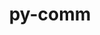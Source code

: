 ---
title: "py-comm"
layout: cache
categories: [package, develop]
meta: {"versions": ["0.1.3"], "compilers": ["gcc@=11.1.0"], "oss": ["ubuntu20.04"], "platforms": ["linux"], "targets": ["ppc64le", "x86_64_v3"], "stacks": ["data-vis-sdk", "e4s", "e4s-power", "root"], "num_specs": 78, "num_specs_by_stack": {"root": 78, "e4s-power": 12, "e4s": 12, "data-vis-sdk": 4}}
spec_details: [{"hash": "3nkvshyzjsyesbaasfeyshkyf6xzrmdo", "compiler": "gcc@=11.1.0", "versions": ["0.1.3"], "os": "ubuntu20.04", "platform": "linux", "target": "ppc64le", "variants": ["build_system=python_pip"], "stacks": ["root"], "size": "-", "tarball": "https://binaries.spack.io/develop/build_cache/linux-ubuntu20.04-ppc64le/gcc-11.1.0/py-comm-0.1.3/linux-ubuntu20.04-ppc64le-gcc-11.1.0-py-comm-0.1.3-3nkvshyzjsyesbaasfeyshkyf6xzrmdo.spack"}, {"hash": "ojoyubsv5exorleso5ofbkxbhuffoa34", "compiler": "gcc@=11.1.0", "versions": ["0.1.3"], "os": "ubuntu20.04", "platform": "linux", "target": "ppc64le", "variants": ["build_system=python_pip"], "stacks": ["root"], "size": "-", "tarball": "https://binaries.spack.io/develop/build_cache/linux-ubuntu20.04-ppc64le/gcc-11.1.0/py-comm-0.1.3/linux-ubuntu20.04-ppc64le-gcc-11.1.0-py-comm-0.1.3-ojoyubsv5exorleso5ofbkxbhuffoa34.spack"}, {"hash": "j6oo6qz6b6idmbg6kvjsi3x6yzmd6uav", "compiler": "gcc@=11.1.0", "versions": ["0.1.3"], "os": "ubuntu20.04", "platform": "linux", "target": "ppc64le", "variants": ["build_system=python_pip"], "stacks": ["root"], "size": "-", "tarball": "https://binaries.spack.io/develop/build_cache/linux-ubuntu20.04-ppc64le/gcc-11.1.0/py-comm-0.1.3/linux-ubuntu20.04-ppc64le-gcc-11.1.0-py-comm-0.1.3-j6oo6qz6b6idmbg6kvjsi3x6yzmd6uav.spack"}, {"hash": "pcvluutngacfni3iumqzuh6gwy7jgbtd", "compiler": "gcc@=11.1.0", "versions": ["0.1.3"], "os": "ubuntu20.04", "platform": "linux", "target": "ppc64le", "variants": ["build_system=python_pip"], "stacks": ["root"], "size": "-", "tarball": "https://binaries.spack.io/develop/build_cache/linux-ubuntu20.04-ppc64le/gcc-11.1.0/py-comm-0.1.3/linux-ubuntu20.04-ppc64le-gcc-11.1.0-py-comm-0.1.3-pcvluutngacfni3iumqzuh6gwy7jgbtd.spack"}, {"hash": "amdd6lyoz5fus4ltfwgyhotbyyyqy7z5", "compiler": "gcc@=11.1.0", "versions": ["0.1.3"], "os": "ubuntu20.04", "platform": "linux", "target": "ppc64le", "variants": ["build_system=python_pip"], "stacks": ["root"], "size": "-", "tarball": "https://binaries.spack.io/develop/build_cache/linux-ubuntu20.04-ppc64le/gcc-11.1.0/py-comm-0.1.3/linux-ubuntu20.04-ppc64le-gcc-11.1.0-py-comm-0.1.3-amdd6lyoz5fus4ltfwgyhotbyyyqy7z5.spack"}, {"hash": "t2vrencxro35jwfsvziq63surt7toz7s", "compiler": "gcc@=11.1.0", "versions": ["0.1.3"], "os": "ubuntu20.04", "platform": "linux", "target": "ppc64le", "variants": ["build_system=python_pip"], "stacks": ["root"], "size": "-", "tarball": "https://binaries.spack.io/develop/build_cache/linux-ubuntu20.04-ppc64le/gcc-11.1.0/py-comm-0.1.3/linux-ubuntu20.04-ppc64le-gcc-11.1.0-py-comm-0.1.3-t2vrencxro35jwfsvziq63surt7toz7s.spack"}, {"hash": "slpl3u4qtxxcdwzufaa5cgzy7f7p6a4w", "compiler": "gcc@=11.1.0", "versions": ["0.1.3"], "os": "ubuntu20.04", "platform": "linux", "target": "ppc64le", "variants": ["build_system=python_pip"], "stacks": ["e4s-power", "root"], "size": "-", "tarball": "https://binaries.spack.io/develop/build_cache/linux-ubuntu20.04-ppc64le/gcc-11.1.0/py-comm-0.1.3/linux-ubuntu20.04-ppc64le-gcc-11.1.0-py-comm-0.1.3-slpl3u4qtxxcdwzufaa5cgzy7f7p6a4w.spack"}, {"hash": "qsmc2fmtpwfvwdalkyxneig6kpre564f", "compiler": "gcc@=11.1.0", "versions": ["0.1.3"], "os": "ubuntu20.04", "platform": "linux", "target": "ppc64le", "variants": ["build_system=python_pip"], "stacks": ["root"], "size": "-", "tarball": "https://binaries.spack.io/develop/build_cache/linux-ubuntu20.04-ppc64le/gcc-11.1.0/py-comm-0.1.3/linux-ubuntu20.04-ppc64le-gcc-11.1.0-py-comm-0.1.3-qsmc2fmtpwfvwdalkyxneig6kpre564f.spack"}, {"hash": "cbmfypnrkwhknvhxswbprfvxdkbltluk", "compiler": "gcc@=11.1.0", "versions": ["0.1.3"], "os": "ubuntu20.04", "platform": "linux", "target": "ppc64le", "variants": ["build_system=python_pip"], "stacks": ["e4s-power", "root"], "size": "-", "tarball": "https://binaries.spack.io/develop/build_cache/linux-ubuntu20.04-ppc64le/gcc-11.1.0/py-comm-0.1.3/linux-ubuntu20.04-ppc64le-gcc-11.1.0-py-comm-0.1.3-cbmfypnrkwhknvhxswbprfvxdkbltluk.spack"}, {"hash": "zd3jqmnu4ntl3vyqd5woiisc2aevsiru", "compiler": "gcc@=11.1.0", "versions": ["0.1.3"], "os": "ubuntu20.04", "platform": "linux", "target": "ppc64le", "variants": ["build_system=python_pip"], "stacks": ["root"], "size": "-", "tarball": "https://binaries.spack.io/develop/build_cache/linux-ubuntu20.04-ppc64le/gcc-11.1.0/py-comm-0.1.3/linux-ubuntu20.04-ppc64le-gcc-11.1.0-py-comm-0.1.3-zd3jqmnu4ntl3vyqd5woiisc2aevsiru.spack"}, {"hash": "d4erhcn2lygw4ie2wykieigqlgqmbltt", "compiler": "gcc@=11.1.0", "versions": ["0.1.3"], "os": "ubuntu20.04", "platform": "linux", "target": "ppc64le", "variants": ["build_system=python_pip"], "stacks": ["e4s-power", "root"], "size": "-", "tarball": "https://binaries.spack.io/develop/build_cache/linux-ubuntu20.04-ppc64le/gcc-11.1.0/py-comm-0.1.3/linux-ubuntu20.04-ppc64le-gcc-11.1.0-py-comm-0.1.3-d4erhcn2lygw4ie2wykieigqlgqmbltt.spack"}, {"hash": "m5fahd6w672scoxxisxuthhg7zgl6l3c", "compiler": "gcc@=11.1.0", "versions": ["0.1.3"], "os": "ubuntu20.04", "platform": "linux", "target": "ppc64le", "variants": ["build_system=python_pip"], "stacks": ["root"], "size": "-", "tarball": "https://binaries.spack.io/develop/build_cache/linux-ubuntu20.04-ppc64le/gcc-11.1.0/py-comm-0.1.3/linux-ubuntu20.04-ppc64le-gcc-11.1.0-py-comm-0.1.3-m5fahd6w672scoxxisxuthhg7zgl6l3c.spack"}, {"hash": "uqprfblcjqha4tc3ntepmgugnskzrhvh", "compiler": "gcc@=11.1.0", "versions": ["0.1.3"], "os": "ubuntu20.04", "platform": "linux", "target": "ppc64le", "variants": ["build_system=python_pip"], "stacks": ["e4s-power", "root"], "size": "-", "tarball": "https://binaries.spack.io/develop/build_cache/linux-ubuntu20.04-ppc64le/gcc-11.1.0/py-comm-0.1.3/linux-ubuntu20.04-ppc64le-gcc-11.1.0-py-comm-0.1.3-uqprfblcjqha4tc3ntepmgugnskzrhvh.spack"}, {"hash": "i64lmezhzmtewfeepuc2sbtb2mk47frr", "compiler": "gcc@=11.1.0", "versions": ["0.1.3"], "os": "ubuntu20.04", "platform": "linux", "target": "ppc64le", "variants": ["build_system=python_pip"], "stacks": ["root"], "size": "-", "tarball": "https://binaries.spack.io/develop/build_cache/linux-ubuntu20.04-ppc64le/gcc-11.1.0/py-comm-0.1.3/linux-ubuntu20.04-ppc64le-gcc-11.1.0-py-comm-0.1.3-i64lmezhzmtewfeepuc2sbtb2mk47frr.spack"}, {"hash": "ua72uvnpgucpkfyearn2ivoswdy5pu5s", "compiler": "gcc@=11.1.0", "versions": ["0.1.3"], "os": "ubuntu20.04", "platform": "linux", "target": "ppc64le", "variants": ["build_system=python_pip"], "stacks": ["e4s-power", "root"], "size": "-", "tarball": "https://binaries.spack.io/develop/build_cache/linux-ubuntu20.04-ppc64le/gcc-11.1.0/py-comm-0.1.3/linux-ubuntu20.04-ppc64le-gcc-11.1.0-py-comm-0.1.3-ua72uvnpgucpkfyearn2ivoswdy5pu5s.spack"}, {"hash": "5dqm3joabiuc577sfyki3llojtzt6u7k", "compiler": "gcc@=11.1.0", "versions": ["0.1.3"], "os": "ubuntu20.04", "platform": "linux", "target": "ppc64le", "variants": ["build_system=python_pip"], "stacks": ["root"], "size": "-", "tarball": "https://binaries.spack.io/develop/build_cache/linux-ubuntu20.04-ppc64le/gcc-11.1.0/py-comm-0.1.3/linux-ubuntu20.04-ppc64le-gcc-11.1.0-py-comm-0.1.3-5dqm3joabiuc577sfyki3llojtzt6u7k.spack"}, {"hash": "zduq62cg7njlxv6ks2dwva7tqnwwfma6", "compiler": "gcc@=11.1.0", "versions": ["0.1.3"], "os": "ubuntu20.04", "platform": "linux", "target": "ppc64le", "variants": ["build_system=python_pip"], "stacks": ["root"], "size": "-", "tarball": "https://binaries.spack.io/develop/build_cache/linux-ubuntu20.04-ppc64le/gcc-11.1.0/py-comm-0.1.3/linux-ubuntu20.04-ppc64le-gcc-11.1.0-py-comm-0.1.3-zduq62cg7njlxv6ks2dwva7tqnwwfma6.spack"}, {"hash": "2tdbzruzmf5a2p6puqanp2ojy7rxlo4j", "compiler": "gcc@=11.1.0", "versions": ["0.1.3"], "os": "ubuntu20.04", "platform": "linux", "target": "ppc64le", "variants": ["build_system=python_pip"], "stacks": ["root"], "size": "-", "tarball": "https://binaries.spack.io/develop/build_cache/linux-ubuntu20.04-ppc64le/gcc-11.1.0/py-comm-0.1.3/linux-ubuntu20.04-ppc64le-gcc-11.1.0-py-comm-0.1.3-2tdbzruzmf5a2p6puqanp2ojy7rxlo4j.spack"}, {"hash": "a624h3r54jngxv3mqotygt6gb3ynd2ln", "compiler": "gcc@=11.1.0", "versions": ["0.1.3"], "os": "ubuntu20.04", "platform": "linux", "target": "ppc64le", "variants": ["build_system=python_pip"], "stacks": ["root"], "size": "-", "tarball": "https://binaries.spack.io/develop/build_cache/linux-ubuntu20.04-ppc64le/gcc-11.1.0/py-comm-0.1.3/linux-ubuntu20.04-ppc64le-gcc-11.1.0-py-comm-0.1.3-a624h3r54jngxv3mqotygt6gb3ynd2ln.spack"}, {"hash": "x4uy3rdo5y5kh2k6kca5bany7p5qv33r", "compiler": "gcc@=11.1.0", "versions": ["0.1.3"], "os": "ubuntu20.04", "platform": "linux", "target": "ppc64le", "variants": ["build_system=python_pip"], "stacks": ["root"], "size": "-", "tarball": "https://binaries.spack.io/develop/build_cache/linux-ubuntu20.04-ppc64le/gcc-11.1.0/py-comm-0.1.3/linux-ubuntu20.04-ppc64le-gcc-11.1.0-py-comm-0.1.3-x4uy3rdo5y5kh2k6kca5bany7p5qv33r.spack"}, {"hash": "5agnjm5yjtxfwqqzzhbn5vm36mp3wf6j", "compiler": "gcc@=11.1.0", "versions": ["0.1.3"], "os": "ubuntu20.04", "platform": "linux", "target": "ppc64le", "variants": ["build_system=python_pip"], "stacks": ["e4s-power", "root"], "size": "-", "tarball": "https://binaries.spack.io/develop/build_cache/linux-ubuntu20.04-ppc64le/gcc-11.1.0/py-comm-0.1.3/linux-ubuntu20.04-ppc64le-gcc-11.1.0-py-comm-0.1.3-5agnjm5yjtxfwqqzzhbn5vm36mp3wf6j.spack"}, {"hash": "ek2bvinnlrvdj4opan4bu4fr7yv6morg", "compiler": "gcc@=11.1.0", "versions": ["0.1.3"], "os": "ubuntu20.04", "platform": "linux", "target": "ppc64le", "variants": ["build_system=python_pip"], "stacks": ["root"], "size": "-", "tarball": "https://binaries.spack.io/develop/build_cache/linux-ubuntu20.04-ppc64le/gcc-11.1.0/py-comm-0.1.3/linux-ubuntu20.04-ppc64le-gcc-11.1.0-py-comm-0.1.3-ek2bvinnlrvdj4opan4bu4fr7yv6morg.spack"}, {"hash": "2yxtoccpoweq57jobqniftilhh4vsw4c", "compiler": "gcc@=11.1.0", "versions": ["0.1.3"], "os": "ubuntu20.04", "platform": "linux", "target": "ppc64le", "variants": ["build_system=python_pip"], "stacks": ["e4s-power", "root"], "size": "-", "tarball": "https://binaries.spack.io/develop/build_cache/linux-ubuntu20.04-ppc64le/gcc-11.1.0/py-comm-0.1.3/linux-ubuntu20.04-ppc64le-gcc-11.1.0-py-comm-0.1.3-2yxtoccpoweq57jobqniftilhh4vsw4c.spack"}, {"hash": "32jppzm3ufkkt5b7aqpvg6lpc57dsdvt", "compiler": "gcc@=11.1.0", "versions": ["0.1.3"], "os": "ubuntu20.04", "platform": "linux", "target": "ppc64le", "variants": ["build_system=python_pip"], "stacks": ["root"], "size": "-", "tarball": "https://binaries.spack.io/develop/build_cache/linux-ubuntu20.04-ppc64le/gcc-11.1.0/py-comm-0.1.3/linux-ubuntu20.04-ppc64le-gcc-11.1.0-py-comm-0.1.3-32jppzm3ufkkt5b7aqpvg6lpc57dsdvt.spack"}, {"hash": "cr65uqmzw7mg3s6o6xpadc2pwtlp4ndf", "compiler": "gcc@=11.1.0", "versions": ["0.1.3"], "os": "ubuntu20.04", "platform": "linux", "target": "ppc64le", "variants": ["build_system=python_pip"], "stacks": ["e4s-power", "root"], "size": "-", "tarball": "https://binaries.spack.io/develop/build_cache/linux-ubuntu20.04-ppc64le/gcc-11.1.0/py-comm-0.1.3/linux-ubuntu20.04-ppc64le-gcc-11.1.0-py-comm-0.1.3-cr65uqmzw7mg3s6o6xpadc2pwtlp4ndf.spack"}, {"hash": "buwyw5lz5kpsx6ihimgumshn6mrxnz6g", "compiler": "gcc@=11.1.0", "versions": ["0.1.3"], "os": "ubuntu20.04", "platform": "linux", "target": "ppc64le", "variants": ["build_system=python_pip"], "stacks": ["e4s-power", "root"], "size": "-", "tarball": "https://binaries.spack.io/develop/build_cache/linux-ubuntu20.04-ppc64le/gcc-11.1.0/py-comm-0.1.3/linux-ubuntu20.04-ppc64le-gcc-11.1.0-py-comm-0.1.3-buwyw5lz5kpsx6ihimgumshn6mrxnz6g.spack"}, {"hash": "foal4dr3rnogeti6tuqibapjsxhblxuf", "compiler": "gcc@=11.1.0", "versions": ["0.1.3"], "os": "ubuntu20.04", "platform": "linux", "target": "ppc64le", "variants": ["build_system=python_pip"], "stacks": ["root"], "size": "-", "tarball": "https://binaries.spack.io/develop/build_cache/linux-ubuntu20.04-ppc64le/gcc-11.1.0/py-comm-0.1.3/linux-ubuntu20.04-ppc64le-gcc-11.1.0-py-comm-0.1.3-foal4dr3rnogeti6tuqibapjsxhblxuf.spack"}, {"hash": "jr4uvlnca6ymcgmyyb7ohh6ckj5jjasa", "compiler": "gcc@=11.1.0", "versions": ["0.1.3"], "os": "ubuntu20.04", "platform": "linux", "target": "ppc64le", "variants": ["build_system=python_pip"], "stacks": ["root"], "size": "-", "tarball": "https://binaries.spack.io/develop/build_cache/linux-ubuntu20.04-ppc64le/gcc-11.1.0/py-comm-0.1.3/linux-ubuntu20.04-ppc64le-gcc-11.1.0-py-comm-0.1.3-jr4uvlnca6ymcgmyyb7ohh6ckj5jjasa.spack"}, {"hash": "foo2gicxoyv57pvrmvuilydrsgzo23u4", "compiler": "gcc@=11.1.0", "versions": ["0.1.3"], "os": "ubuntu20.04", "platform": "linux", "target": "ppc64le", "variants": ["build_system=python_pip"], "stacks": ["root"], "size": "-", "tarball": "https://binaries.spack.io/develop/build_cache/linux-ubuntu20.04-ppc64le/gcc-11.1.0/py-comm-0.1.3/linux-ubuntu20.04-ppc64le-gcc-11.1.0-py-comm-0.1.3-foo2gicxoyv57pvrmvuilydrsgzo23u4.spack"}, {"hash": "6wmuuvbwahp77vi2a7w4cnbsyrxz7xfy", "compiler": "gcc@=11.1.0", "versions": ["0.1.3"], "os": "ubuntu20.04", "platform": "linux", "target": "ppc64le", "variants": ["build_system=python_pip"], "stacks": ["e4s-power", "root"], "size": "-", "tarball": "https://binaries.spack.io/develop/build_cache/linux-ubuntu20.04-ppc64le/gcc-11.1.0/py-comm-0.1.3/linux-ubuntu20.04-ppc64le-gcc-11.1.0-py-comm-0.1.3-6wmuuvbwahp77vi2a7w4cnbsyrxz7xfy.spack"}, {"hash": "ouh7l3ux3x5d3kv6ozqa4wigc2cqi7ck", "compiler": "gcc@=11.1.0", "versions": ["0.1.3"], "os": "ubuntu20.04", "platform": "linux", "target": "ppc64le", "variants": ["build_system=python_pip"], "stacks": ["e4s-power", "root"], "size": "-", "tarball": "https://binaries.spack.io/develop/build_cache/linux-ubuntu20.04-ppc64le/gcc-11.1.0/py-comm-0.1.3/linux-ubuntu20.04-ppc64le-gcc-11.1.0-py-comm-0.1.3-ouh7l3ux3x5d3kv6ozqa4wigc2cqi7ck.spack"}, {"hash": "zd2s4xkofwday6fu6dwvasyd4cwb4zah", "compiler": "gcc@=11.1.0", "versions": ["0.1.3"], "os": "ubuntu20.04", "platform": "linux", "target": "ppc64le", "variants": ["build_system=python_pip"], "stacks": ["e4s-power", "root"], "size": "-", "tarball": "https://binaries.spack.io/develop/build_cache/linux-ubuntu20.04-ppc64le/gcc-11.1.0/py-comm-0.1.3/linux-ubuntu20.04-ppc64le-gcc-11.1.0-py-comm-0.1.3-zd2s4xkofwday6fu6dwvasyd4cwb4zah.spack"}, {"hash": "ysu35cl53rc55b334wrlc2d75acf3ydf", "compiler": "gcc@=11.1.0", "versions": ["0.1.3"], "os": "ubuntu20.04", "platform": "linux", "target": "ppc64le", "variants": ["build_system=python_pip"], "stacks": ["root"], "size": "-", "tarball": "https://binaries.spack.io/develop/build_cache/linux-ubuntu20.04-ppc64le/gcc-11.1.0/py-comm-0.1.3/linux-ubuntu20.04-ppc64le-gcc-11.1.0-py-comm-0.1.3-ysu35cl53rc55b334wrlc2d75acf3ydf.spack"}, {"hash": "rqxucqlkqhlqgtvvu4htglcpiopwimkf", "compiler": "gcc@=11.1.0", "versions": ["0.1.3"], "os": "ubuntu20.04", "platform": "linux", "target": "ppc64le", "variants": ["build_system=python_pip"], "stacks": ["root"], "size": "-", "tarball": "https://binaries.spack.io/develop/build_cache/linux-ubuntu20.04-ppc64le/gcc-11.1.0/py-comm-0.1.3/linux-ubuntu20.04-ppc64le-gcc-11.1.0-py-comm-0.1.3-rqxucqlkqhlqgtvvu4htglcpiopwimkf.spack"}, {"hash": "v2jdbrmgaa225gzhwpti42q7xigrgqog", "compiler": "gcc@=11.1.0", "versions": ["0.1.3"], "os": "ubuntu20.04", "platform": "linux", "target": "ppc64le", "variants": ["build_system=python_pip"], "stacks": ["root"], "size": "-", "tarball": "https://binaries.spack.io/develop/build_cache/linux-ubuntu20.04-ppc64le/gcc-11.1.0/py-comm-0.1.3/linux-ubuntu20.04-ppc64le-gcc-11.1.0-py-comm-0.1.3-v2jdbrmgaa225gzhwpti42q7xigrgqog.spack"}, {"hash": "4cxdggcmwj2l3kd5i22cgmz6dellrimm", "compiler": "gcc@=11.1.0", "versions": ["0.1.3"], "os": "ubuntu20.04", "platform": "linux", "target": "x86_64_v3", "variants": ["build_system=python_pip"], "stacks": ["e4s", "root"], "size": "-", "tarball": "https://binaries.spack.io/develop/build_cache/linux-ubuntu20.04-x86_64_v3/gcc-11.1.0/py-comm-0.1.3/linux-ubuntu20.04-x86_64_v3-gcc-11.1.0-py-comm-0.1.3-4cxdggcmwj2l3kd5i22cgmz6dellrimm.spack"}, {"hash": "eiri75rmiwtfqduutceehggnt6ce635y", "compiler": "gcc@=11.1.0", "versions": ["0.1.3"], "os": "ubuntu20.04", "platform": "linux", "target": "x86_64_v3", "variants": ["build_system=python_pip"], "stacks": ["root"], "size": "-", "tarball": "https://binaries.spack.io/develop/build_cache/linux-ubuntu20.04-x86_64_v3/gcc-11.1.0/py-comm-0.1.3/linux-ubuntu20.04-x86_64_v3-gcc-11.1.0-py-comm-0.1.3-eiri75rmiwtfqduutceehggnt6ce635y.spack"}, {"hash": "2thlgnvf3pj3q7tfhya7w467f73ttykm", "compiler": "gcc@=11.1.0", "versions": ["0.1.3"], "os": "ubuntu20.04", "platform": "linux", "target": "x86_64_v3", "variants": ["build_system=python_pip"], "stacks": ["root"], "size": "-", "tarball": "https://binaries.spack.io/develop/build_cache/linux-ubuntu20.04-x86_64_v3/gcc-11.1.0/py-comm-0.1.3/linux-ubuntu20.04-x86_64_v3-gcc-11.1.0-py-comm-0.1.3-2thlgnvf3pj3q7tfhya7w467f73ttykm.spack"}, {"hash": "fkxfbozty6ylsxmp4iwxxz5xs2edsjrx", "compiler": "gcc@=11.1.0", "versions": ["0.1.3"], "os": "ubuntu20.04", "platform": "linux", "target": "x86_64_v3", "variants": ["build_system=python_pip"], "stacks": ["root"], "size": "-", "tarball": "https://binaries.spack.io/develop/build_cache/linux-ubuntu20.04-x86_64_v3/gcc-11.1.0/py-comm-0.1.3/linux-ubuntu20.04-x86_64_v3-gcc-11.1.0-py-comm-0.1.3-fkxfbozty6ylsxmp4iwxxz5xs2edsjrx.spack"}, {"hash": "ncl54sksiu4bu6wgsuuxfoo4ljjvunby", "compiler": "gcc@=11.1.0", "versions": ["0.1.3"], "os": "ubuntu20.04", "platform": "linux", "target": "x86_64_v3", "variants": ["build_system=python_pip"], "stacks": ["root"], "size": "-", "tarball": "https://binaries.spack.io/develop/build_cache/linux-ubuntu20.04-x86_64_v3/gcc-11.1.0/py-comm-0.1.3/linux-ubuntu20.04-x86_64_v3-gcc-11.1.0-py-comm-0.1.3-ncl54sksiu4bu6wgsuuxfoo4ljjvunby.spack"}, {"hash": "flt4jjezebvih5gjume2l5ageeql2yg4", "compiler": "gcc@=11.1.0", "versions": ["0.1.3"], "os": "ubuntu20.04", "platform": "linux", "target": "x86_64_v3", "variants": ["build_system=python_pip"], "stacks": ["data-vis-sdk", "root"], "size": "-", "tarball": "https://binaries.spack.io/develop/build_cache/linux-ubuntu20.04-x86_64_v3/gcc-11.1.0/py-comm-0.1.3/linux-ubuntu20.04-x86_64_v3-gcc-11.1.0-py-comm-0.1.3-flt4jjezebvih5gjume2l5ageeql2yg4.spack"}, {"hash": "x5jfrsbmbtdpkp7omzlr5g6z4rtp53et", "compiler": "gcc@=11.1.0", "versions": ["0.1.3"], "os": "ubuntu20.04", "platform": "linux", "target": "x86_64_v3", "variants": ["build_system=python_pip"], "stacks": ["root"], "size": "-", "tarball": "https://binaries.spack.io/develop/build_cache/linux-ubuntu20.04-x86_64_v3/gcc-11.1.0/py-comm-0.1.3/linux-ubuntu20.04-x86_64_v3-gcc-11.1.0-py-comm-0.1.3-x5jfrsbmbtdpkp7omzlr5g6z4rtp53et.spack"}, {"hash": "abj27vppdgmqdbks3cxxdggqq43n4u2w", "compiler": "gcc@=11.1.0", "versions": ["0.1.3"], "os": "ubuntu20.04", "platform": "linux", "target": "x86_64_v3", "variants": ["build_system=python_pip"], "stacks": ["root"], "size": "-", "tarball": "https://binaries.spack.io/develop/build_cache/linux-ubuntu20.04-x86_64_v3/gcc-11.1.0/py-comm-0.1.3/linux-ubuntu20.04-x86_64_v3-gcc-11.1.0-py-comm-0.1.3-abj27vppdgmqdbks3cxxdggqq43n4u2w.spack"}, {"hash": "5elpsof2y7cjx6evinv6oipto5umwf7m", "compiler": "gcc@=11.1.0", "versions": ["0.1.3"], "os": "ubuntu20.04", "platform": "linux", "target": "x86_64_v3", "variants": ["build_system=python_pip"], "stacks": ["root"], "size": "-", "tarball": "https://binaries.spack.io/develop/build_cache/linux-ubuntu20.04-x86_64_v3/gcc-11.1.0/py-comm-0.1.3/linux-ubuntu20.04-x86_64_v3-gcc-11.1.0-py-comm-0.1.3-5elpsof2y7cjx6evinv6oipto5umwf7m.spack"}, {"hash": "y7qpbpm2a5nhlsje2ayo5hoetb5bamrz", "compiler": "gcc@=11.1.0", "versions": ["0.1.3"], "os": "ubuntu20.04", "platform": "linux", "target": "x86_64_v3", "variants": ["build_system=python_pip"], "stacks": ["root"], "size": "-", "tarball": "https://binaries.spack.io/develop/build_cache/linux-ubuntu20.04-x86_64_v3/gcc-11.1.0/py-comm-0.1.3/linux-ubuntu20.04-x86_64_v3-gcc-11.1.0-py-comm-0.1.3-y7qpbpm2a5nhlsje2ayo5hoetb5bamrz.spack"}, {"hash": "pelqxvv7prhr6r7iuycgtcq2c66qjszz", "compiler": "gcc@=11.1.0", "versions": ["0.1.3"], "os": "ubuntu20.04", "platform": "linux", "target": "x86_64_v3", "variants": ["build_system=python_pip"], "stacks": ["data-vis-sdk", "root"], "size": "-", "tarball": "https://binaries.spack.io/develop/build_cache/linux-ubuntu20.04-x86_64_v3/gcc-11.1.0/py-comm-0.1.3/linux-ubuntu20.04-x86_64_v3-gcc-11.1.0-py-comm-0.1.3-pelqxvv7prhr6r7iuycgtcq2c66qjszz.spack"}, {"hash": "zkca4r54aqpjudjtf7g2khgkebj2cgvt", "compiler": "gcc@=11.1.0", "versions": ["0.1.3"], "os": "ubuntu20.04", "platform": "linux", "target": "x86_64_v3", "variants": ["build_system=python_pip"], "stacks": ["data-vis-sdk", "root"], "size": "-", "tarball": "https://binaries.spack.io/develop/build_cache/linux-ubuntu20.04-x86_64_v3/gcc-11.1.0/py-comm-0.1.3/linux-ubuntu20.04-x86_64_v3-gcc-11.1.0-py-comm-0.1.3-zkca4r54aqpjudjtf7g2khgkebj2cgvt.spack"}, {"hash": "c2rezj6wm5oimswgtox4oaym7e7ch5uz", "compiler": "gcc@=11.1.0", "versions": ["0.1.3"], "os": "ubuntu20.04", "platform": "linux", "target": "x86_64_v3", "variants": ["build_system=python_pip"], "stacks": ["e4s", "root"], "size": "-", "tarball": "https://binaries.spack.io/develop/build_cache/linux-ubuntu20.04-x86_64_v3/gcc-11.1.0/py-comm-0.1.3/linux-ubuntu20.04-x86_64_v3-gcc-11.1.0-py-comm-0.1.3-c2rezj6wm5oimswgtox4oaym7e7ch5uz.spack"}, {"hash": "lzdiv5qw76iqam3dsxkgomevudvz6k5b", "compiler": "gcc@=11.1.0", "versions": ["0.1.3"], "os": "ubuntu20.04", "platform": "linux", "target": "x86_64_v3", "variants": ["build_system=python_pip"], "stacks": ["root"], "size": "-", "tarball": "https://binaries.spack.io/develop/build_cache/linux-ubuntu20.04-x86_64_v3/gcc-11.1.0/py-comm-0.1.3/linux-ubuntu20.04-x86_64_v3-gcc-11.1.0-py-comm-0.1.3-lzdiv5qw76iqam3dsxkgomevudvz6k5b.spack"}, {"hash": "ldyesfv44kwm26hjk4ufvseh36oza7my", "compiler": "gcc@=11.1.0", "versions": ["0.1.3"], "os": "ubuntu20.04", "platform": "linux", "target": "x86_64_v3", "variants": ["build_system=python_pip"], "stacks": ["root"], "size": "-", "tarball": "https://binaries.spack.io/develop/build_cache/linux-ubuntu20.04-x86_64_v3/gcc-11.1.0/py-comm-0.1.3/linux-ubuntu20.04-x86_64_v3-gcc-11.1.0-py-comm-0.1.3-ldyesfv44kwm26hjk4ufvseh36oza7my.spack"}, {"hash": "dqpfafk5tvr6uqumvotbzkvry5sccnrx", "compiler": "gcc@=11.1.0", "versions": ["0.1.3"], "os": "ubuntu20.04", "platform": "linux", "target": "x86_64_v3", "variants": ["build_system=python_pip"], "stacks": ["data-vis-sdk", "root"], "size": "-", "tarball": "https://binaries.spack.io/develop/build_cache/linux-ubuntu20.04-x86_64_v3/gcc-11.1.0/py-comm-0.1.3/linux-ubuntu20.04-x86_64_v3-gcc-11.1.0-py-comm-0.1.3-dqpfafk5tvr6uqumvotbzkvry5sccnrx.spack"}, {"hash": "ddd7b6upyppshbmv4bj3n5cizfw3hvo7", "compiler": "gcc@=11.1.0", "versions": ["0.1.3"], "os": "ubuntu20.04", "platform": "linux", "target": "x86_64_v3", "variants": ["build_system=python_pip"], "stacks": ["e4s", "root"], "size": "-", "tarball": "https://binaries.spack.io/develop/build_cache/linux-ubuntu20.04-x86_64_v3/gcc-11.1.0/py-comm-0.1.3/linux-ubuntu20.04-x86_64_v3-gcc-11.1.0-py-comm-0.1.3-ddd7b6upyppshbmv4bj3n5cizfw3hvo7.spack"}, {"hash": "py276vwv6hpbyaum5qzdgq2smuhh6lhp", "compiler": "gcc@=11.1.0", "versions": ["0.1.3"], "os": "ubuntu20.04", "platform": "linux", "target": "x86_64_v3", "variants": ["build_system=python_pip"], "stacks": ["e4s", "root"], "size": "-", "tarball": "https://binaries.spack.io/develop/build_cache/linux-ubuntu20.04-x86_64_v3/gcc-11.1.0/py-comm-0.1.3/linux-ubuntu20.04-x86_64_v3-gcc-11.1.0-py-comm-0.1.3-py276vwv6hpbyaum5qzdgq2smuhh6lhp.spack"}, {"hash": "iv735ha4wobbiv4liogc7b3twvucsc2l", "compiler": "gcc@=11.1.0", "versions": ["0.1.3"], "os": "ubuntu20.04", "platform": "linux", "target": "x86_64_v3", "variants": ["build_system=python_pip"], "stacks": ["root"], "size": "-", "tarball": "https://binaries.spack.io/develop/build_cache/linux-ubuntu20.04-x86_64_v3/gcc-11.1.0/py-comm-0.1.3/linux-ubuntu20.04-x86_64_v3-gcc-11.1.0-py-comm-0.1.3-iv735ha4wobbiv4liogc7b3twvucsc2l.spack"}, {"hash": "esr5eflnppt2mipqkmidksvpbzvjdwin", "compiler": "gcc@=11.1.0", "versions": ["0.1.3"], "os": "ubuntu20.04", "platform": "linux", "target": "x86_64_v3", "variants": ["build_system=python_pip"], "stacks": ["root"], "size": "-", "tarball": "https://binaries.spack.io/develop/build_cache/linux-ubuntu20.04-x86_64_v3/gcc-11.1.0/py-comm-0.1.3/linux-ubuntu20.04-x86_64_v3-gcc-11.1.0-py-comm-0.1.3-esr5eflnppt2mipqkmidksvpbzvjdwin.spack"}, {"hash": "4jfzo5af4vb24m5nxo5eeqyhhvtgmko5", "compiler": "gcc@=11.1.0", "versions": ["0.1.3"], "os": "ubuntu20.04", "platform": "linux", "target": "x86_64_v3", "variants": ["build_system=python_pip"], "stacks": ["root"], "size": "-", "tarball": "https://binaries.spack.io/develop/build_cache/linux-ubuntu20.04-x86_64_v3/gcc-11.1.0/py-comm-0.1.3/linux-ubuntu20.04-x86_64_v3-gcc-11.1.0-py-comm-0.1.3-4jfzo5af4vb24m5nxo5eeqyhhvtgmko5.spack"}, {"hash": "gvugcnquadrwqanewqktjxj2ox7rfn7h", "compiler": "gcc@=11.1.0", "versions": ["0.1.3"], "os": "ubuntu20.04", "platform": "linux", "target": "x86_64_v3", "variants": ["build_system=python_pip"], "stacks": ["root"], "size": "-", "tarball": "https://binaries.spack.io/develop/build_cache/linux-ubuntu20.04-x86_64_v3/gcc-11.1.0/py-comm-0.1.3/linux-ubuntu20.04-x86_64_v3-gcc-11.1.0-py-comm-0.1.3-gvugcnquadrwqanewqktjxj2ox7rfn7h.spack"}, {"hash": "lmt6ncqivtrx3sdmt2g26kxfyw5vzzii", "compiler": "gcc@=11.1.0", "versions": ["0.1.3"], "os": "ubuntu20.04", "platform": "linux", "target": "x86_64_v3", "variants": ["build_system=python_pip"], "stacks": ["root"], "size": "-", "tarball": "https://binaries.spack.io/develop/build_cache/linux-ubuntu20.04-x86_64_v3/gcc-11.1.0/py-comm-0.1.3/linux-ubuntu20.04-x86_64_v3-gcc-11.1.0-py-comm-0.1.3-lmt6ncqivtrx3sdmt2g26kxfyw5vzzii.spack"}, {"hash": "g7wbitjkl6iw3wknqifvd2frvdg65hmu", "compiler": "gcc@=11.1.0", "versions": ["0.1.3"], "os": "ubuntu20.04", "platform": "linux", "target": "x86_64_v3", "variants": ["build_system=python_pip"], "stacks": ["root"], "size": "-", "tarball": "https://binaries.spack.io/develop/build_cache/linux-ubuntu20.04-x86_64_v3/gcc-11.1.0/py-comm-0.1.3/linux-ubuntu20.04-x86_64_v3-gcc-11.1.0-py-comm-0.1.3-g7wbitjkl6iw3wknqifvd2frvdg65hmu.spack"}, {"hash": "mgirr7tryjoncwujpplqmlfruenjymk3", "compiler": "gcc@=11.1.0", "versions": ["0.1.3"], "os": "ubuntu20.04", "platform": "linux", "target": "x86_64_v3", "variants": ["build_system=python_pip"], "stacks": ["root"], "size": "-", "tarball": "https://binaries.spack.io/develop/build_cache/linux-ubuntu20.04-x86_64_v3/gcc-11.1.0/py-comm-0.1.3/linux-ubuntu20.04-x86_64_v3-gcc-11.1.0-py-comm-0.1.3-mgirr7tryjoncwujpplqmlfruenjymk3.spack"}, {"hash": "h5paohkskeaj2pzlixume6on6fajgaf3", "compiler": "gcc@=11.1.0", "versions": ["0.1.3"], "os": "ubuntu20.04", "platform": "linux", "target": "x86_64_v3", "variants": ["build_system=python_pip"], "stacks": ["root"], "size": "-", "tarball": "https://binaries.spack.io/develop/build_cache/linux-ubuntu20.04-x86_64_v3/gcc-11.1.0/py-comm-0.1.3/linux-ubuntu20.04-x86_64_v3-gcc-11.1.0-py-comm-0.1.3-h5paohkskeaj2pzlixume6on6fajgaf3.spack"}, {"hash": "gu6c2eip3yopyofjf27pqopiabgjjv7l", "compiler": "gcc@=11.1.0", "versions": ["0.1.3"], "os": "ubuntu20.04", "platform": "linux", "target": "x86_64_v3", "variants": ["build_system=python_pip"], "stacks": ["root"], "size": "-", "tarball": "https://binaries.spack.io/develop/build_cache/linux-ubuntu20.04-x86_64_v3/gcc-11.1.0/py-comm-0.1.3/linux-ubuntu20.04-x86_64_v3-gcc-11.1.0-py-comm-0.1.3-gu6c2eip3yopyofjf27pqopiabgjjv7l.spack"}, {"hash": "jdnyalhhilwtvmqy72xqs3lcvc6ino7v", "compiler": "gcc@=11.1.0", "versions": ["0.1.3"], "os": "ubuntu20.04", "platform": "linux", "target": "x86_64_v3", "variants": ["build_system=python_pip"], "stacks": ["e4s", "root"], "size": "-", "tarball": "https://binaries.spack.io/develop/build_cache/linux-ubuntu20.04-x86_64_v3/gcc-11.1.0/py-comm-0.1.3/linux-ubuntu20.04-x86_64_v3-gcc-11.1.0-py-comm-0.1.3-jdnyalhhilwtvmqy72xqs3lcvc6ino7v.spack"}, {"hash": "763viw25bgqal4coo5m7stazevg3rwj5", "compiler": "gcc@=11.1.0", "versions": ["0.1.3"], "os": "ubuntu20.04", "platform": "linux", "target": "x86_64_v3", "variants": ["build_system=python_pip"], "stacks": ["e4s", "root"], "size": "-", "tarball": "https://binaries.spack.io/develop/build_cache/linux-ubuntu20.04-x86_64_v3/gcc-11.1.0/py-comm-0.1.3/linux-ubuntu20.04-x86_64_v3-gcc-11.1.0-py-comm-0.1.3-763viw25bgqal4coo5m7stazevg3rwj5.spack"}, {"hash": "rnhxmljzr5fz2dri6zx5usl7ucunfbrq", "compiler": "gcc@=11.1.0", "versions": ["0.1.3"], "os": "ubuntu20.04", "platform": "linux", "target": "x86_64_v3", "variants": ["build_system=python_pip"], "stacks": ["root"], "size": "-", "tarball": "https://binaries.spack.io/develop/build_cache/linux-ubuntu20.04-x86_64_v3/gcc-11.1.0/py-comm-0.1.3/linux-ubuntu20.04-x86_64_v3-gcc-11.1.0-py-comm-0.1.3-rnhxmljzr5fz2dri6zx5usl7ucunfbrq.spack"}, {"hash": "yy2hbgifixyuhcdpjdtexf7ayofwjwif", "compiler": "gcc@=11.1.0", "versions": ["0.1.3"], "os": "ubuntu20.04", "platform": "linux", "target": "x86_64_v3", "variants": ["build_system=python_pip"], "stacks": ["root"], "size": "-", "tarball": "https://binaries.spack.io/develop/build_cache/linux-ubuntu20.04-x86_64_v3/gcc-11.1.0/py-comm-0.1.3/linux-ubuntu20.04-x86_64_v3-gcc-11.1.0-py-comm-0.1.3-yy2hbgifixyuhcdpjdtexf7ayofwjwif.spack"}, {"hash": "az2m2rtvqgbw4r4yxlzjrvnow6k2f7cl", "compiler": "gcc@=11.1.0", "versions": ["0.1.3"], "os": "ubuntu20.04", "platform": "linux", "target": "x86_64_v3", "variants": ["build_system=python_pip"], "stacks": ["e4s", "root"], "size": "-", "tarball": "https://binaries.spack.io/develop/build_cache/linux-ubuntu20.04-x86_64_v3/gcc-11.1.0/py-comm-0.1.3/linux-ubuntu20.04-x86_64_v3-gcc-11.1.0-py-comm-0.1.3-az2m2rtvqgbw4r4yxlzjrvnow6k2f7cl.spack"}, {"hash": "cyzjbu7df4csg77uky6sd5dmngl7z2ih", "compiler": "gcc@=11.1.0", "versions": ["0.1.3"], "os": "ubuntu20.04", "platform": "linux", "target": "x86_64_v3", "variants": ["build_system=python_pip"], "stacks": ["root"], "size": "-", "tarball": "https://binaries.spack.io/develop/build_cache/linux-ubuntu20.04-x86_64_v3/gcc-11.1.0/py-comm-0.1.3/linux-ubuntu20.04-x86_64_v3-gcc-11.1.0-py-comm-0.1.3-cyzjbu7df4csg77uky6sd5dmngl7z2ih.spack"}, {"hash": "gi256rj3uf4gei4f26vqdlvubltgbffg", "compiler": "gcc@=11.1.0", "versions": ["0.1.3"], "os": "ubuntu20.04", "platform": "linux", "target": "x86_64_v3", "variants": ["build_system=python_pip"], "stacks": ["e4s", "root"], "size": "-", "tarball": "https://binaries.spack.io/develop/build_cache/linux-ubuntu20.04-x86_64_v3/gcc-11.1.0/py-comm-0.1.3/linux-ubuntu20.04-x86_64_v3-gcc-11.1.0-py-comm-0.1.3-gi256rj3uf4gei4f26vqdlvubltgbffg.spack"}, {"hash": "nipz4w3yuvxpkjdyzgaqzc7z4vj2lvgz", "compiler": "gcc@=11.1.0", "versions": ["0.1.3"], "os": "ubuntu20.04", "platform": "linux", "target": "x86_64_v3", "variants": ["build_system=python_pip"], "stacks": ["root"], "size": "-", "tarball": "https://binaries.spack.io/develop/build_cache/linux-ubuntu20.04-x86_64_v3/gcc-11.1.0/py-comm-0.1.3/linux-ubuntu20.04-x86_64_v3-gcc-11.1.0-py-comm-0.1.3-nipz4w3yuvxpkjdyzgaqzc7z4vj2lvgz.spack"}, {"hash": "7bv6myg6h5hd5kwurmobu2khmgmxzith", "compiler": "gcc@=11.1.0", "versions": ["0.1.3"], "os": "ubuntu20.04", "platform": "linux", "target": "x86_64_v3", "variants": ["build_system=python_pip"], "stacks": ["e4s", "root"], "size": "-", "tarball": "https://binaries.spack.io/develop/build_cache/linux-ubuntu20.04-x86_64_v3/gcc-11.1.0/py-comm-0.1.3/linux-ubuntu20.04-x86_64_v3-gcc-11.1.0-py-comm-0.1.3-7bv6myg6h5hd5kwurmobu2khmgmxzith.spack"}, {"hash": "77xofiuu36blpuxaut3hu35rq55kbesd", "compiler": "gcc@=11.1.0", "versions": ["0.1.3"], "os": "ubuntu20.04", "platform": "linux", "target": "x86_64_v3", "variants": ["build_system=python_pip"], "stacks": ["e4s", "root"], "size": "-", "tarball": "https://binaries.spack.io/develop/build_cache/linux-ubuntu20.04-x86_64_v3/gcc-11.1.0/py-comm-0.1.3/linux-ubuntu20.04-x86_64_v3-gcc-11.1.0-py-comm-0.1.3-77xofiuu36blpuxaut3hu35rq55kbesd.spack"}, {"hash": "66e7g74vlhcix2pddjehtgzwr2keufu7", "compiler": "gcc@=11.1.0", "versions": ["0.1.3"], "os": "ubuntu20.04", "platform": "linux", "target": "x86_64_v3", "variants": ["build_system=python_pip"], "stacks": ["e4s", "root"], "size": "-", "tarball": "https://binaries.spack.io/develop/build_cache/linux-ubuntu20.04-x86_64_v3/gcc-11.1.0/py-comm-0.1.3/linux-ubuntu20.04-x86_64_v3-gcc-11.1.0-py-comm-0.1.3-66e7g74vlhcix2pddjehtgzwr2keufu7.spack"}, {"hash": "dljqzdxv6laya67sgx5juj723kgsqjsu", "compiler": "gcc@=11.1.0", "versions": ["0.1.3"], "os": "ubuntu20.04", "platform": "linux", "target": "x86_64_v3", "variants": ["build_system=python_pip"], "stacks": ["root"], "size": "-", "tarball": "https://binaries.spack.io/develop/build_cache/linux-ubuntu20.04-x86_64_v3/gcc-11.1.0/py-comm-0.1.3/linux-ubuntu20.04-x86_64_v3-gcc-11.1.0-py-comm-0.1.3-dljqzdxv6laya67sgx5juj723kgsqjsu.spack"}, {"hash": "smwe7gbhgqxavxgqfn7mxhgetujilqv4", "compiler": "gcc@=11.1.0", "versions": ["0.1.3"], "os": "ubuntu20.04", "platform": "linux", "target": "x86_64_v3", "variants": ["build_system=python_pip"], "stacks": ["e4s", "root"], "size": "-", "tarball": "https://binaries.spack.io/develop/build_cache/linux-ubuntu20.04-x86_64_v3/gcc-11.1.0/py-comm-0.1.3/linux-ubuntu20.04-x86_64_v3-gcc-11.1.0-py-comm-0.1.3-smwe7gbhgqxavxgqfn7mxhgetujilqv4.spack"}, {"hash": "szqqaa2lmautstar52errdkyebyfhhig", "compiler": "gcc@=11.1.0", "versions": ["0.1.3"], "os": "ubuntu20.04", "platform": "linux", "target": "x86_64_v3", "variants": ["build_system=python_pip"], "stacks": ["root"], "size": "-", "tarball": "https://binaries.spack.io/develop/build_cache/linux-ubuntu20.04-x86_64_v3/gcc-11.1.0/py-comm-0.1.3/linux-ubuntu20.04-x86_64_v3-gcc-11.1.0-py-comm-0.1.3-szqqaa2lmautstar52errdkyebyfhhig.spack"}, {"hash": "tb6zcz2i3chhkpcpmzeky6chcmooxbof", "compiler": "gcc@=11.1.0", "versions": ["0.1.3"], "os": "ubuntu20.04", "platform": "linux", "target": "x86_64_v3", "variants": ["build_system=python_pip"], "stacks": ["root"], "size": "-", "tarball": "https://binaries.spack.io/develop/build_cache/linux-ubuntu20.04-x86_64_v3/gcc-11.1.0/py-comm-0.1.3/linux-ubuntu20.04-x86_64_v3-gcc-11.1.0-py-comm-0.1.3-tb6zcz2i3chhkpcpmzeky6chcmooxbof.spack"}, {"hash": "xtcil6fc62kr6kozv7euyio46vggbuk4", "compiler": "gcc@=11.1.0", "versions": ["0.1.3"], "os": "ubuntu20.04", "platform": "linux", "target": "x86_64_v3", "variants": ["build_system=python_pip"], "stacks": ["root"], "size": "-", "tarball": "https://binaries.spack.io/develop/build_cache/linux-ubuntu20.04-x86_64_v3/gcc-11.1.0/py-comm-0.1.3/linux-ubuntu20.04-x86_64_v3-gcc-11.1.0-py-comm-0.1.3-xtcil6fc62kr6kozv7euyio46vggbuk4.spack"}]
---